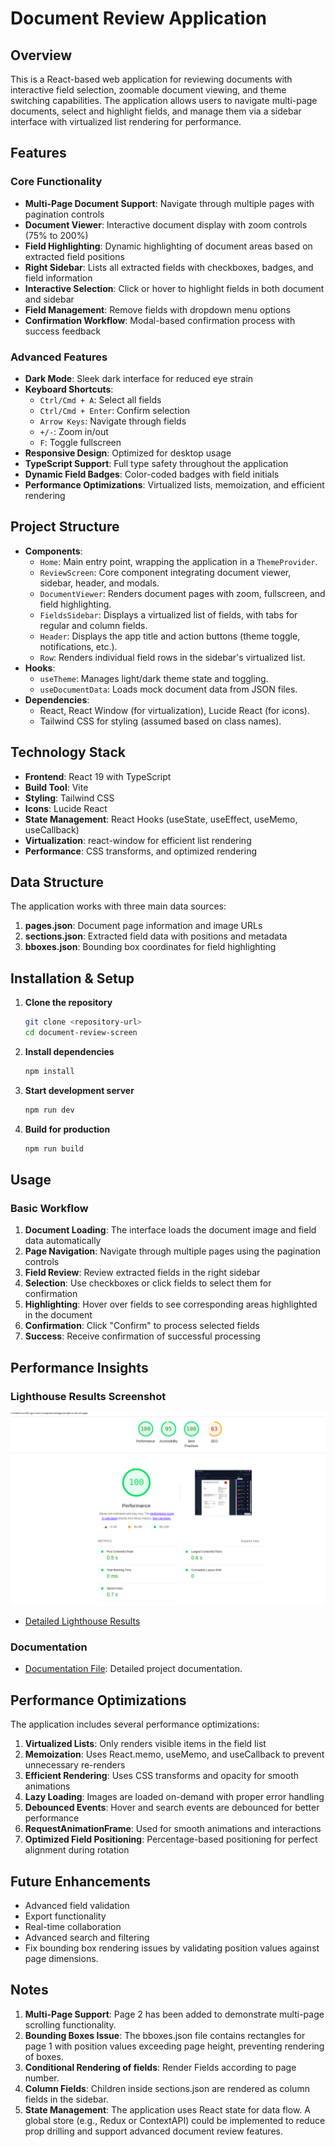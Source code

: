 # Document Review Application

## Overview

This is a React-based web application for reviewing documents with interactive field selection, zoomable document viewing, and theme switching capabilities. The application allows users to navigate multi-page documents, select and highlight fields, and manage them via a sidebar interface with virtualized list rendering for performance.

## Features

### Core Functionality

- **Multi-Page Document Support**: Navigate through multiple pages with pagination controls
- **Document Viewer**: Interactive document display with zoom controls (75% to 200%)
- **Field Highlighting**: Dynamic highlighting of document areas based on extracted field positions
- **Right Sidebar**: Lists all extracted fields with checkboxes, badges, and field information
- **Interactive Selection**: Click or hover to highlight fields in both document and sidebar
- **Field Management**: Remove fields with dropdown menu options
- **Confirmation Workflow**: Modal-based confirmation process with success feedback

### Advanced Features

- **Dark Mode**: Sleek dark interface for reduced eye strain
- **Keyboard Shortcuts**:
  - `Ctrl/Cmd + A`: Select all fields
  - `Ctrl/Cmd + Enter`: Confirm selection
  - `Arrow Keys`: Navigate through fields
  - `+/-`: Zoom in/out
  - `F`: Toggle fullscreen
- **Responsive Design**: Optimized for desktop usage
- **TypeScript Support**: Full type safety throughout the application
- **Dynamic Field Badges**: Color-coded badges with field initials
- **Performance Optimizations**: Virtualized lists, memoization, and efficient rendering

## Project Structure

- **Components**:
  - `Home`: Main entry point, wrapping the application in a `ThemeProvider`.
  - `ReviewScreen`: Core component integrating document viewer, sidebar, header, and modals.
  - `DocumentViewer`: Renders document pages with zoom, fullscreen, and field highlighting.
  - `FieldsSidebar`: Displays a virtualized list of fields, with tabs for regular and column fields.
  - `Header`: Displays the app title and action buttons (theme toggle, notifications, etc.).
  - `Row`: Renders individual field rows in the sidebar's virtualized list.
- **Hooks**:
  - `useTheme`: Manages light/dark theme state and toggling.
  - `useDocumentData`: Loads mock document data from JSON files.
- **Dependencies**:
  - React, React Window (for virtualization), Lucide React (for icons).
  - Tailwind CSS for styling (assumed based on class names).

## Technology Stack

- **Frontend**: React 19 with TypeScript
- **Build Tool**: Vite
- **Styling**: Tailwind CSS
- **Icons**: Lucide React
- **State Management**: React Hooks (useState, useEffect, useMemo, useCallback)
- **Virtualization**: react-window for efficient list rendering
- **Performance**: CSS transforms, and optimized rendering

## Data Structure

The application works with three main data sources:

1. **pages.json**: Document page information and image URLs
2. **sections.json**: Extracted field data with positions and metadata
3. **bboxes.json**: Bounding box coordinates for field highlighting

## Installation & Setup

1. **Clone the repository**

   ```bash
   git clone <repository-url>
   cd document-review-screen
   ```

2. **Install dependencies**

   ```bash
   npm install
   ```

3. **Start development server**

   ```bash
   npm run dev
   ```

4. **Build for production**
   ```bash
   npm run build
   ```

## Usage

### Basic Workflow

1. **Document Loading**: The interface loads the document image and field data automatically
2. **Page Navigation**: Navigate through multiple pages using the pagination controls
3. **Field Review**: Review extracted fields in the right sidebar
4. **Selection**: Use checkboxes or click fields to select them for confirmation
5. **Highlighting**: Hover over fields to see corresponding areas highlighted in the document
6. **Confirmation**: Click "Confirm" to process selected fields
7. **Success**: Receive confirmation of successful processing

## Performance Insights

### Lighthouse Results Screenshot

![Lighthouse Performance Results](./doc/lighthouse.png)

- [Detailed Lighthouse Results](./doc/lighthouse.pdf)

### Documentation

- [Documentation File](./doc/explanation.txt): Detailed project documentation.

## Performance Optimizations

The application includes several performance optimizations:

1. **Virtualized Lists**: Only renders visible items in the field list
2. **Memoization**: Uses React.memo, useMemo, and useCallback to prevent unnecessary re-renders
3. **Efficient Rendering**: Uses CSS transforms and opacity for smooth animations
4. **Lazy Loading**: Images are loaded on-demand with proper error handling
5. **Debounced Events**: Hover and search events are debounced for better performance
6. **RequestAnimationFrame**: Used for smooth animations and interactions
7. **Optimized Field Positioning**: Percentage-based positioning for perfect alignment during rotation

## Future Enhancements

- Advanced field validation
- Export functionality
- Real-time collaboration
- Advanced search and filtering
- Fix bounding box rendering issues by validating position values against page dimensions.

## Notes

1. **Multi-Page Support**: Page 2 has been added to demonstrate multi-page scrolling functionality.
2. **Bounding Boxes Issue**: The bboxes.json file contains rectangles for page 1 with position values exceeding page height, preventing rendering of boxes.
3. **Conditional Rendering of fields**: Render Fields according to page number.
4. **Column Fields**: Children inside sections.json are rendered as column fields in the sidebar.
5. **State Management**: The application uses React state for data flow. A global store (e.g., Redux or ContextAPI) could be implemented to reduce prop drilling and support advanced document review features.
